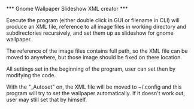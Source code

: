 *** Gnome Wallpaper Slideshow XML creator ***

Execute the program (either double click in GUI or filename in CLI) will produce an XML file, reference to all image files in working directory and subdirectories recursively, and set them up as slideshow for gnome wallpaper.

The reference of the image files contains full path, so the XML file can be moved to anywhere, but those image should be fixed on there location.

All settings set in the beginning of the program, user can set then by modifying the code.

With the "_Autoset" on, the XML file will be moved to ~/.config and this program will try to set the wallpaper automatically.  If it doesn't work out, user may still set that by himself.

